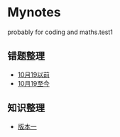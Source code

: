 # Mynotes
probably for coding and maths.test1
## 错题整理 ##
- [10月19以前](10_19wpnote.markdown)
- [10月19至今](cpp笔记本.md)

## 知识整理 ##
 - [版本一](acnote.md)
